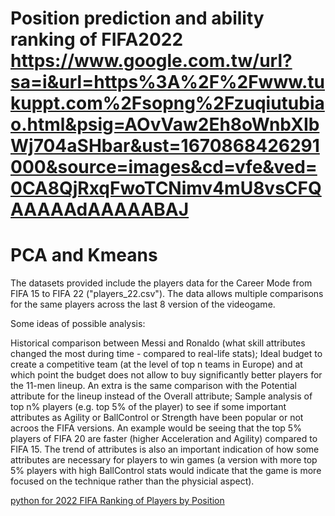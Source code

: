 # Position prediction and ability ranking of FIFA2022 https://www.google.com.tw/url?sa=i&url=https%3A%2F%2Fwww.tukuppt.com%2Fsopng%2Fzuqiutubiao.html&psig=AOvVaw2Eh8oWnbXIbWj704aSHbar&ust=1670868426291000&source=images&cd=vfe&ved=0CA8QjRxqFwoTCNimv4mU8vsCFQAAAAAdAAAAABAJ
# PCA and Kmeans

The datasets provided include the players data for the Career Mode from FIFA 15 to FIFA 22 ("players_22.csv"). The data allows multiple comparisons for the same players across the last 8 version of the videogame.

Some ideas of possible analysis:

Historical comparison between Messi and Ronaldo (what skill attributes changed the most during time - compared to real-life stats);
Ideal budget to create a competitive team (at the level of top n teams in Europe) and at which point the budget does not allow to buy significantly better players for the 11-men lineup. An extra is the same comparison with the Potential attribute for the lineup instead of the Overall attribute;
Sample analysis of top n% players (e.g. top 5% of the player) to see if some important attributes as Agility or BallControl or Strength have been popular or not acroos the FIFA versions. An example would be seeing that the top 5% players of FIFA 20 are faster (higher Acceleration and Agility) compared to FIFA 15. The trend of attributes is also an important indication of how some attributes are necessary for players to win games (a version with more top 5% players with high BallControl stats would indicate that the game is more focused on the technique rather than the physicial aspect).

[python for 2022 FIFA Ranking of Players by Position](https://github.com/shou0228/Position-prediction-and-ability-ranking-of-FIFA2022-/blob/main/fifa22.ipynb)
